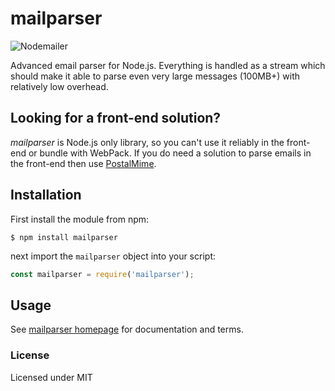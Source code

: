 # mailparser

![Nodemailer](https://raw.githubusercontent.com/nodemailer/nodemailer/master/assets/nm_logo_200x136.png)

Advanced email parser for Node.js. Everything is handled as a stream which should make it able to parse even very large messages (100MB+) with relatively low overhead.

## Looking for a front-end solution?

_mailparser_ is Node.js only library, so you can't use it reliably in the front-end or bundle with WebPack. If you do need a solution to parse emails in the front-end then use [PostalMime](https://www.npmjs.com/package/postal-mime).

## Installation

First install the module from npm:

```
$ npm install mailparser
```

next import the `mailparser` object into your script:

```js
const mailparser = require('mailparser');
```

## Usage

See [mailparser homepage](https://nodemailer.com/extras/mailparser/) for documentation and terms.

### License

Licensed under MIT
